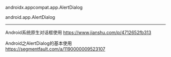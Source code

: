 
androidx.appcompat.app.AlertDialog

android.app.AlertDialog


---


Android系统原生对话框使用  https://www.jianshu.com/p/4712652fb313

Android之AlertDialog的基本使用 https://segmentfault.com/a/1190000009523107